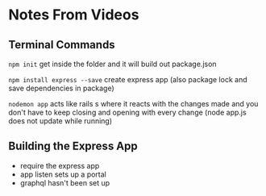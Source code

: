 # Notes From Videos

## Terminal Commands

`npm init` get inside the folder and it will build out package.json

`npm install express --save` create express app (also package lock and save dependencies in package)

`nodemon app` acts like rails s where it reacts with the changes made and you don't have to keep closing and opening with every change (node app.js does not update while running)

## Building the Express App
- require the express app
- app listen sets up a portal
- graphql hasn't been set up